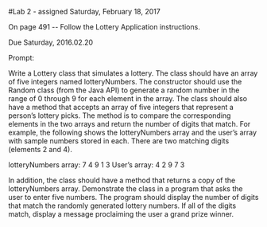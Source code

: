 #Lab 2 - assigned Saturday, February 18, 2017

On page 491 -- Follow the Lottery Application instructions.

Due Saturday, 2016.02.20

Prompt:

Write a Lottery class that simulates a lottery. The class should have an array 
of five integers named lotteryNumbers. The constructor should use the Random 
class (from the Java API) to generate a random number in the range of 0 through
9 for each element in the array. The class should also have a method that 
accepts an array of five integers that represent a person’s lottery picks. 
The method is to compare the corresponding elements in the two arrays and 
return the number of digits that match. For example, the following shows the
lotteryNumbers array and the user’s array with sample numbers stored in each. 
There are two matching digits (elements 2 and 4).

lotteryNumbers array:
7 4 9 1 3
User’s array:
4 2 9 7 3

In addition, the class should have a method that returns a copy of the 
lotteryNumbers array. Demonstrate the class in a program that asks the user to 
enter five numbers. The program should display the number of digits that match 
the randomly generated lottery numbers. If all of the digits match, display a 
message proclaiming the user a grand prize winner.
